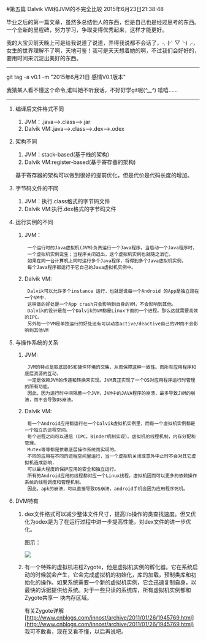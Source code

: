 #第五篇	Dalvik VM和JVM的不完全比较 
2015年6月23日21:38:48

毕业之后的第一篇文章，虽然多总结他人的东西，但是自己也是经过思考的东西。一个全新的里程碑，努力学习，争取变得优秀起来，这样才能更好。

我的大宝贝前天晚上可是给我说道了说道，弄得我说都不会话了，╮(╯▽╰)╭，女生的世界理解不了啊，天地可鉴！我可是天天想着她的啊，不过我们会好好的，要用时间来沉淀出美好的东西。

---

git tag -a v0.1 -m "2015年6月21日 感情V0.1版本"

我猜某人看不懂这个命令,谁叫她不听我话，不好好学git呢(*^__^*) 嘻嘻……

---

1. 编译后文件格式不同
	1. JVM：.java-->.class-->.jar
	2. Dalvik VM:.java-->.class-->.dex-->.odex

2. 架构不同
	1. JVM：stack-based(基于栈的架构)
	2. Dalvik VM:register-based(基于寄存器的架构)

	基于寄存器的架构可以做到很好的提前优化，但是代价是代码长度的增加。
3. 字节码文件的不同
	1. JVM：执行.class格式的字节码文件
	2. Dalvik VM:执行.dex格式的字节码文件

4. 运行实例的不同
	1. JVM：

			一个运行时的Java虚拟机(JVM)负责运行一个Java程序。当启动一个Java程序时，
			一个虚拟机实例诞生；当程序关闭退出，这个虚拟机实例也就随之消亡。
			如果在同一台计算机上同时运行多个Java程序，将得到多个Java虚拟机实例，
			每个Java程序都运行于它自己的Java虚拟机实例中。
	2. Dalvik VM:

			Dalvik可以允许多个instance 运行，也就是说每一个Android 的App是独立跑在一个VM中.
			这样做的好处是一个App crash只会影响到自身的VM，不会影响到其他。 
			Dalvik的设计是每一个Dalvik的VM都是Linux下面的一个进程。那么这就需要高效的IPC。
			另外每一个VM是单独运行的好处还有可以动态active/deactive自己的VM而不会影响到其他VM

5. 与操作系统的关系
	1. JVM:
		
			JVM的特点是取底层OS和硬件环境的交集，从而保障这种一致性。而所有应用程序和底层资源的互动，
			一定是依赖JVM的传递和转换来实现。JVM真正实现了一个OS对应用程序运行时管理的所有功能。
			因此，因为运行时中间隔着一个JVM，JVM中的JAVA程序的崩溃，最多导致JVM的崩溃，而不会导致OS崩溃。
	2. Dalvik VM:
		
			每一个Android应用都运行在一个Dalvik虚拟机实例里，而每一个虚拟机实例都是一个独立的进程空间。
			每个进程之间可以通信（IPC，Binder机制实现）。虚拟机的线程机制，内存分配和管理，
			Mutex等等都是依赖底层操作系统而实现的。
			不同的应用在不同的进程空间里运行，当一个虚拟机关闭或意外中止时不会对其它虚拟机造成影响，
			可以最大程度的保护应用的安全和独立运行。
			所有的Android应用的线程都对应一个Linux线程，虚拟机因而可以更多的依赖操作系统的线程调度和管理机制。
			因此，apk的崩溃，可以直接导致OS崩溃，android手机会因为应用程序死机。

6. DVM特有
	1. dex文件格式可以减少整体文件尺寸，提高I/o操作的类查找速度。但又优化为odex是为了在运行过程中进一步提高性能，对dex文件的进一步优化。

		图示：
		
		![](http://pic3.zhimg.com/89004d346270564b26849f54a66ca8b6_b.jpg)


	2. 有一个特殊的虚拟机进程Zygote，他是虚拟机实例的孵化器。它在系统启动的时候就会产生，它会完成虚拟机的初始化，库的加载，预制类库和初 始化的操作。如果系统需要一个新的虚拟机实例，它会迅速复制自身，以最快的诉据提供给系统。对于一些只读的系统库，所有虚拟机实例都和Zygote共享一 块内存区域。
	
		有关Zygote详解[http://www.cnblogs.com/innost/archive/2011/01/26/1945769.html](http://www.cnblogs.com/innost/archive/2011/01/26/1945769.html)  我可不敢看，现在又看不懂，以后再说吧。